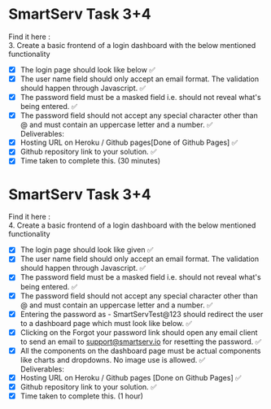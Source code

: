 # SmartServ Task 3+4
Find it here : <br>
3. Create a basic frontend of a login dashboard with the below mentioned  functionality <br>
- [x] The login page should look like below  :white_check_mark:  <br>
- [x] The user name field should only accept an email format. The validation should happen through Javascript. :white_check_mark:  <br>
- [x] The password field must be a masked field i.e. should not reveal what's being entered. :white_check_mark:  <br>
- [x] The password field should not accept any special character other than @ and must contain an uppercase letter and a number.  :white_check_mark: <br>
Deliverables: <br>
- [x] Hosting URL on Heroku / Github pages[Done of Github Pages] :white_check_mark:  <br>
- [x] Github repository link to your solution.  :white_check_mark:  <br>
- [x] Time taken to complete this. (30 minutes) <br>
# SmartServ Task 3+4
Find it here :  <br>
4. Create a basic frontend of a login dashboard with the below mentioned functionality <br>
- [x] The login page should look like given  :white_check_mark: <br>
- [x] The user name field should only accept an email format. The validation should happen through Javascript.  :white_check_mark:  <br>
- [x] The password field must be a masked field i.e. should not reveal what's being entered.  :white_check_mark:  <br>
- [x] The password field should not accept any special character other than @ and must contain an uppercase letter and a number.  :white_check_mark:  <br>
- [x] Entering the password as - SmartServTest@123 should redirect the user to a dashboard page which must look like below.  :white_check_mark: <br>
- [x] Clicking on the Forgot your password link should open any email client to send an email to support@smartserv.io for resetting the password.  :white_check_mark: <br>
- [x] All the components on the dashboard page must be actual components like charts and dropdowns. No image use is allowed.  :white_check_mark: <br>
Deliverables: <br>
- [x] Hosting URL on Heroku / Github pages [Done on Github Pages]  :white_check_mark: <br>
- [x] Github repository link to your solution. :white_check_mark:   <br>
- [x] Time taken to complete this. (1 hour) <br>

##
 
